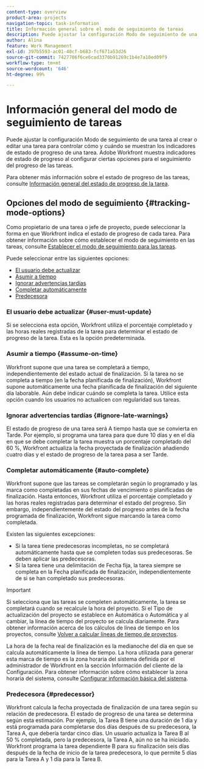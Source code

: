 ```yaml
---
content-type: overview
product-area: projects
navigation-topic: task-information
title: Información general sobre el modo de seguimiento de tareas
description: Puede ajustar la configuración Modo de seguimiento de una tarea al crear o editar una tarea para controlar cómo y cuándo se muestran los indicadores de estado de progreso de una tarea. Adobe Workfront muestra indicadores de estado de progreso al configurar ciertas opciones para el seguimiento del progreso de las tareas.
author: Alina
feature: Work Management
exl-id: 397b5593-ac01-40cf-b683-fcf671a53d26
source-git-commit: 7427706f6ce6cad3370b91269c1b4e7a10ed09f9
workflow-type: tm+mt
source-wordcount: '646'
ht-degree: 99%

---
```


# Información general del modo de seguimiento de tareas

<!-- Audited: 01/2024 -->

Puede ajustar la configuración Modo de seguimiento de una tarea al crear o editar una tarea para controlar cómo y cuándo se muestran los indicadores de estado de progreso de una tarea. Adobe Workfront muestra indicadores de estado de progreso al configurar ciertas opciones para el seguimiento del progreso de las tareas.

Para obtener más información sobre el estado de progreso de las tareas, consulte [Información general del estado de progreso de la tarea](../../../manage-work/tasks/task-information/task-progress-status.md).

<!--
<div data-mc-conditions="QuicksilverOrClassic.Draft mode">
<h2>Set Tracking Mode for tasks</h2>
<p>(NOTE: drafted, because we created a new article and linked it below. Left this article as a "Overview" article only.) </p>
<p>To set the tracking mode:</p>
<ol>
<li value="1">Go to the task you want to set the tracking mode for.</li>
<li value="2"> <p data-mc-conditions="QuicksilverOrClassic.Quicksilver">Click the <strong>More</strong> icon <img src="assets/qs-more-icon-on-an-object.png">next to the name of the task, then click&nbsp;<strong>Edit</strong>.</p> <p>The Edit Task dialog box opens. </p> </li>
<li value="3"> <p>In the&nbsp;<strong>Settings</strong> section, use the&nbsp;<strong>Tracking Mode</strong> drop-down menu to select the Tracking Mode for the task.</p> <p>For more information about the tracking mode options, see the <a href="#tracking-mode-options" class="MCXref xref" xrefformat="{para}">Tracking Mode options</a> section in this article. </p> </li>
<li value="4">Click&nbsp;<strong>Save Changes.</strong></li>
</ol>
</div>
-->

## Opciones del modo de seguimiento {#tracking-mode-options}

Como propietario de una tarea o jefe de proyecto, puede seleccionar la forma en que Workfront indica el estado de progreso de cada tarea. Para obtener información sobre cómo establecer el modo de seguimiento en las tareas, consulte [Establecer el modo de seguimiento para las tareas](../../../manage-work/tasks/task-information/set-tracking-mode-for-tasks.md).

Puede seleccionar entre las siguientes opciones:

* [El usuario debe actualizar](#user-must-update)
* [Asumir a tiempo](#assume-on-time)
* [Ignorar advertencias tardías](#ignore-late-warnings)
* [Completar automáticamente](#auto-complete)
* [Predecesora](#predecessor)

### El usuario debe actualizar {#user-must-update}

Si se selecciona esta opción, Workfront utiliza el porcentaje completado y las horas reales registradas de la tarea para determinar el estado de progreso de la tarea. Esta es la opción predeterminada.

### Asumir a tiempo {#assume-on-time}

Workfront supone que una tarea se completará a tiempo, independientemente del estado actual de finalización. Si la tarea no se completa a tiempo (en la fecha planificada de finalización), Workfront supone automáticamente una fecha planificada de finalización del siguiente día laborable. Aún debe indicar cuándo se completa la tarea. Utilice esta opción cuando los usuarios no actualicen con regularidad sus tareas.

### Ignorar advertencias tardías {#ignore-late-warnings}

El estado de progreso de una tarea será A tiempo hasta que se convierta en Tarde. Por ejemplo, si programa una tarea para que dure 10 días y en el día en que se debe completar la tarea muestra un porcentaje completado del 60 %, Workfront actualiza la fecha proyectada de finalización añadiendo cuatro días y el estado de progreso de la tarea pasa a ser Tarde.

### Completar automáticamente {#auto-complete}

Workfront supone que las tareas se completarán según lo programado y las marca como completadas en sus fechas de vencimiento o planificadas de finalización. Hasta entonces, Workfront utiliza el porcentaje completado y las horas reales registradas para determinar el estado del progreso. Sin embargo, independientemente del estado del progreso antes de la fecha programada de finalización, Workfront sigue marcando la tarea como completada.

Existen las siguientes excepciones:

* Si la tarea tiene predecesoras incompletas, no se completará automáticamente hasta que se completen todas sus predecesoras. Se deben aplicar las predecesoras.
* Si la tarea tiene una delimitación de Fecha fija, la tarea siempre se completa en la Fecha planificada de finalización, independientemente de si se han completado sus predecesoras.

>[!IMPORTANT]
>
>Si selecciona que las tareas se completen automáticamente, la tarea se completará cuando se recalcule la hora del proyecto. Si el Tipo de actualización del proyecto se establece en Automática o Automática y al cambiar, la línea de tiempo del proyecto se calcula diariamente. Para obtener información acerca de los cálculos de línea de tiempo en los proyectos, consulte [Volver a calcular líneas de tiempo de proyectos](../../../manage-work/projects/manage-projects/recalculate-project-timeline.md).
>
>La hora de la fecha real de finalización es la medianoche del día en que se calcula automáticamente la línea de tiempo. La hora utilizada para generar esta marca de tiempo es la zona horaria del sistema definida por el administrador de Workfront en la sección Información del cliente de la Configuración. Para obtener información sobre cómo establecer la zona horaria del sistema, consulte [Configurar información básica del sistema](../../../administration-and-setup/get-started-wf-administration/configure-basic-info.md).

### Predecesora {#predecessor}

Workfront calcula la fecha proyectada de finalización de una tarea según su relación de predecesora. El estado de progreso de una tarea se determina según esta estimación. Por ejemplo, la Tarea B tiene una duración de 1 día y está programada para completarse dos días después de su predecesora, la Tarea A, que debería tardar cinco días. Un usuario actualiza la Tarea B al 50 % completada, pero la predecesora, la Tarea A, aún no se ha iniciado. Workfront programa la tarea dependiente B para su finalización seis días después de la fecha de inicio de la tarea predecesora, lo que permite 5 días para la Tarea A y 1 día para la Tarea B.
